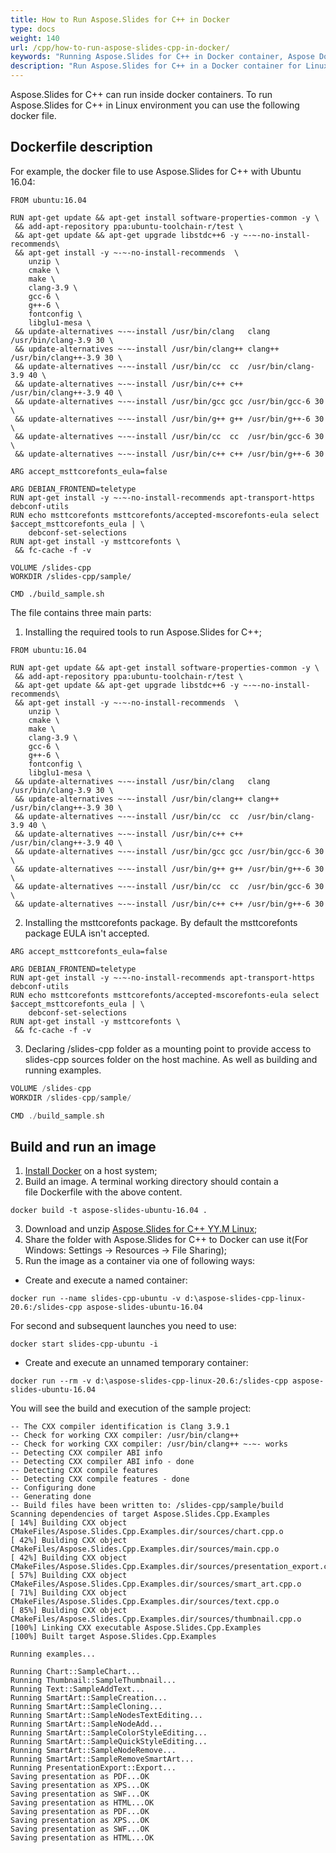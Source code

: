 ```yaml
---
title: How to Run Aspose.Slides for C++ in Docker
type: docs
weight: 140
url: /cpp/how-to-run-aspose-slides-cpp-in-docker/
keywords: "Running Aspose.Slides for C++ in Docker container, Aspose Docker, Aspose.Slides for C++ in a Docker"
description: "Run Aspose.Slides for C++ in a Docker container for Linux. "
---
```


Aspose.Slides for C++ can run inside docker containers. To run Aspose.Slides for C++ in Linux environment you can use the following docker file.

## Dockerfile description

For example, the docker file to use Aspose.Slides for C++ with Ubuntu 16.04: 

```
FROM ubuntu:16.04

RUN apt-get update && apt-get install software-properties-common -y \
 && add-apt-repository ppa:ubuntu-toolchain-r/test \
 && apt-get update && apt-get upgrade libstdc++6 -y ~-~-no-install-recommends\
 && apt-get install -y ~-~-no-install-recommends  \
    unzip \
    cmake \
    make \
    clang-3.9 \
    gcc-6 \
    g++-6 \
    fontconfig \
    libglu1-mesa \ 
 && update-alternatives ~-~-install /usr/bin/clang   clang   /usr/bin/clang-3.9 30 \
 && update-alternatives ~-~-install /usr/bin/clang++ clang++ /usr/bin/clang++-3.9 30 \
 && update-alternatives ~-~-install /usr/bin/cc  cc  /usr/bin/clang-3.9 40 \
 && update-alternatives ~-~-install /usr/bin/c++ c++ /usr/bin/clang++-3.9 40 \
 && update-alternatives ~-~-install /usr/bin/gcc gcc /usr/bin/gcc-6 30 \
 && update-alternatives ~-~-install /usr/bin/g++ g++ /usr/bin/g++-6 30 \
 && update-alternatives ~-~-install /usr/bin/cc  cc  /usr/bin/gcc-6 30 \
 && update-alternatives ~-~-install /usr/bin/c++ c++ /usr/bin/g++-6 30

ARG accept_msttcorefonts_eula=false

ARG DEBIAN_FRONTEND=teletype
RUN apt-get install -y ~-~-no-install-recommends apt-transport-https debconf-utils
RUN echo msttcorefonts msttcorefonts/accepted-mscorefonts-eula select $accept_msttcorefonts_eula | \
    debconf-set-selections
RUN apt-get install -y msttcorefonts \
 && fc-cache -f -v

VOLUME /slides-cpp
WORKDIR /slides-cpp/sample/

CMD ./build_sample.sh
```

The file contains three main parts:

1. Installing the required tools to run Aspose.Slides for C++;

```
FROM ubuntu:16.04

RUN apt-get update && apt-get install software-properties-common -y \
 && add-apt-repository ppa:ubuntu-toolchain-r/test \
 && apt-get update && apt-get upgrade libstdc++6 -y ~-~-no-install-recommends\
 && apt-get install -y ~-~-no-install-recommends  \
    unzip \
    cmake \
    make \
    clang-3.9 \
    gcc-6 \
    g++-6 \
    fontconfig \
    libglu1-mesa \ 
 && update-alternatives ~-~-install /usr/bin/clang   clang   /usr/bin/clang-3.9 30 \
 && update-alternatives ~-~-install /usr/bin/clang++ clang++ /usr/bin/clang++-3.9 30 \
 && update-alternatives ~-~-install /usr/bin/cc  cc  /usr/bin/clang-3.9 40 \
 && update-alternatives ~-~-install /usr/bin/c++ c++ /usr/bin/clang++-3.9 40 \
 && update-alternatives ~-~-install /usr/bin/gcc gcc /usr/bin/gcc-6 30 \
 && update-alternatives ~-~-install /usr/bin/g++ g++ /usr/bin/g++-6 30 \
 && update-alternatives ~-~-install /usr/bin/cc  cc  /usr/bin/gcc-6 30 \
 && update-alternatives ~-~-install /usr/bin/c++ c++ /usr/bin/g++-6 30
```

2. Installing the msttcorefonts package. By default the msttcorefonts package EULA isn't accepted.  

```
ARG accept_msttcorefonts_eula=false

ARG DEBIAN_FRONTEND=teletype
RUN apt-get install -y ~-~-no-install-recommends apt-transport-https debconf-utils
RUN echo msttcorefonts msttcorefonts/accepted-mscorefonts-eula select $accept_msttcorefonts_eula | \
    debconf-set-selections
RUN apt-get install -y msttcorefonts \
 && fc-cache -f -v
```

3. Declaring /slides-cpp folder as a mounting point to provide access to slides-cpp sources folder on the host machine. As well as building and running examples.

``` cpp
VOLUME /slides-cpp
WORKDIR /slides-cpp/sample/

CMD ./build_sample.sh
```

## Build and run an image

1. [Install Docker](https://docs.docker.com/engine/install/) on a host system;
2. Build an image. A terminal working directory should contain a file Dockerfile with the above content. 

```
docker build -t aspose-slides-ubuntu-16.04 .
```

3. Download and unzip [Aspose.Slides for C++ YY.M Linux](https://downloads.aspose.com/slides/cpp);
4. Share the folder with Aspose.Slides for C++ to Docker can use it(For Windows: Settings -> Resources -> File Sharing);
5. Run the image as a container via one of following ways:

* Create and execute a named container:

```
docker run --name slides-cpp-ubuntu -v d:\aspose-slides-cpp-linux-20.6:/slides-cpp aspose-slides-ubuntu-16.04
```

For second and subsequent launches you need to use:

```
docker start slides-cpp-ubuntu -i
```

* Create and execute an unnamed temporary container:

```
docker run --rm -v d:\aspose-slides-cpp-linux-20.6:/slides-cpp aspose-slides-ubuntu-16.04
```

You will see the build and execution of the sample project:

```
-- The CXX compiler identification is Clang 3.9.1
-- Check for working CXX compiler: /usr/bin/clang++
-- Check for working CXX compiler: /usr/bin/clang++ ~-~- works
-- Detecting CXX compiler ABI info
-- Detecting CXX compiler ABI info - done
-- Detecting CXX compile features
-- Detecting CXX compile features - done
-- Configuring done
-- Generating done
-- Build files have been written to: /slides-cpp/sample/build
Scanning dependencies of target Aspose.Slides.Cpp.Examples
[ 14%] Building CXX object CMakeFiles/Aspose.Slides.Cpp.Examples.dir/sources/chart.cpp.o
[ 42%] Building CXX object CMakeFiles/Aspose.Slides.Cpp.Examples.dir/sources/main.cpp.o
[ 42%] Building CXX object CMakeFiles/Aspose.Slides.Cpp.Examples.dir/sources/presentation_export.cpp.o
[ 57%] Building CXX object CMakeFiles/Aspose.Slides.Cpp.Examples.dir/sources/smart_art.cpp.o
[ 71%] Building CXX object CMakeFiles/Aspose.Slides.Cpp.Examples.dir/sources/text.cpp.o
[ 85%] Building CXX object CMakeFiles/Aspose.Slides.Cpp.Examples.dir/sources/thumbnail.cpp.o
[100%] Linking CXX executable Aspose.Slides.Cpp.Examples
[100%] Built target Aspose.Slides.Cpp.Examples

Running examples...

Running Chart::SampleChart...
Running Thumbnail::SampleThumbnail...
Running Text::SampleAddText...
Running SmartArt::SampleCreation...
Running SmartArt::SampleCloning...
Running SmartArt::SampleNodesTextEditing...
Running SmartArt::SampleNodeAdd...
Running SmartArt::SampleColorStyleEditing...
Running SmartArt::SampleQuickStyleEditing...
Running SmartArt::SampleNodeRemove...
Running SmartArt::SampleRemoveSmartArt...
Running PresentationExport::Export...
Saving presentation as PDF...OK
Saving presentation as XPS...OK
Saving presentation as SWF...OK
Saving presentation as HTML...OK
Saving presentation as PDF...OK
Saving presentation as XPS...OK
Saving presentation as SWF...OK
Saving presentation as HTML...OK
```
